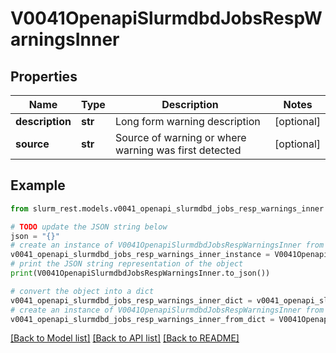 # V0041OpenapiSlurmdbdJobsRespWarningsInner


## Properties

Name | Type | Description | Notes
------------ | ------------- | ------------- | -------------
**description** | **str** | Long form warning description | [optional] 
**source** | **str** | Source of warning or where warning was first detected | [optional] 

## Example

```python
from slurm_rest.models.v0041_openapi_slurmdbd_jobs_resp_warnings_inner import V0041OpenapiSlurmdbdJobsRespWarningsInner

# TODO update the JSON string below
json = "{}"
# create an instance of V0041OpenapiSlurmdbdJobsRespWarningsInner from a JSON string
v0041_openapi_slurmdbd_jobs_resp_warnings_inner_instance = V0041OpenapiSlurmdbdJobsRespWarningsInner.from_json(json)
# print the JSON string representation of the object
print(V0041OpenapiSlurmdbdJobsRespWarningsInner.to_json())

# convert the object into a dict
v0041_openapi_slurmdbd_jobs_resp_warnings_inner_dict = v0041_openapi_slurmdbd_jobs_resp_warnings_inner_instance.to_dict()
# create an instance of V0041OpenapiSlurmdbdJobsRespWarningsInner from a dict
v0041_openapi_slurmdbd_jobs_resp_warnings_inner_from_dict = V0041OpenapiSlurmdbdJobsRespWarningsInner.from_dict(v0041_openapi_slurmdbd_jobs_resp_warnings_inner_dict)
```
[[Back to Model list]](../README.md#documentation-for-models) [[Back to API list]](../README.md#documentation-for-api-endpoints) [[Back to README]](../README.md)


